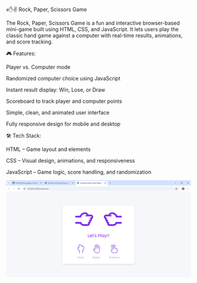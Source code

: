✊✋✌️ Rock, Paper, Scissors Game

The Rock, Paper, Scissors Game is a fun and interactive browser-based mini-game built using HTML, CSS, and JavaScript. It lets users play the classic hand game against a computer with real-time results, animations, and score tracking.

🎮 Features:

Player vs. Computer mode

Randomized computer choice using JavaScript

Instant result display: Win, Lose, or Draw

Scoreboard to track player and computer points

Simple, clean, and animated user interface

Fully responsive design for mobile and desktop

🛠️ Tech Stack:

HTML – Game layout and elements

CSS – Visual design, animations, and responsiveness

JavaScript – Game logic, score handling, and randomization


![rock.png](https://github.com/Shwta23/Rock-pepper/blob/main/rock.png)
